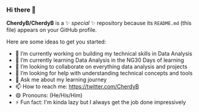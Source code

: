 ### Hi there 👋

**CherdyB/CherdyB** is a ✨ _special_ ✨ repository because its `README.md` (this file) appears on your GitHub profile.

Here are some ideas to get you started:

- 🔭 I’m currently working on building my technical skills in Data Analysis
- 🌱 I’m currently learning Data Analysis in the NG30 Days of learning
- 👯 I’m looking to collaborate on everything data analysis and projects
- 🤔 I’m looking for help with understanding technical concepts and tools
- 💬 Ask me about my learning journey
- 📫 How to reach me: https://twitter.com/CherdyB
- 😄 Pronouns: (He/His/Him)
- ⚡ Fun fact: I'm kinda lazy but I always get the job done impressively
